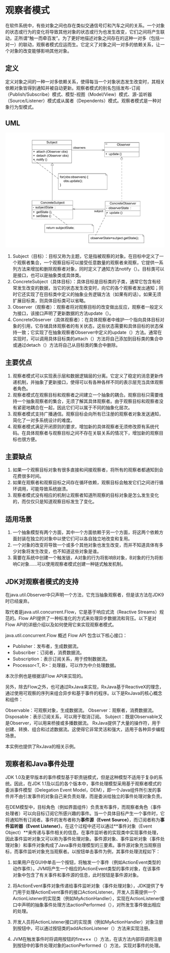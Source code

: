 # 观察者模式

在软件系统中，有些对象之间也存在类似交通信号灯和汽车之间的关系。一个对象的状态或行为的变化将导致其他对象的状态或行为也发生改变，它们之间将产生联动，正所谓“触一而牵百发”。为了更好地描述对象之间存在的这种一对多（包括一对一）的联动，观察者模式应运而生。它定义了对象之间一对多的依赖关系，让一个对象的改变能够影响其他对象。

## 定义

定义对象之间的一种一对多依赖关系，使得每当一个对象状态发生改变时，其相关依赖对象皆得到通知并被自动更新。观察者模式的别名包括发布-订阅（Publish/Subscribe）模式、模型-视图（Model/View）模式、源-监听器（Source/Listener）模式或从属者（Dependents）模式。观察者模式是一种对象行为型模式。

## UML

![alt text](./.gitbook/assets/image.png)

1. Subject（目标）：目标又称为主题，它是指被观察的对象。在目标中定义了一个观察者集合，一个观察目标可以接受任意数量的观察者来观察，它提供一系列方法来增加和删除观察者对象，同时定义了通知方法notify（）。目标类可以是接口，也可以是抽象类或具体类。
2. ConcreteSubject（具体目标）：具体目标是目标类的子类，通常它包含有经常发生改变的数据，当它的状态发生改变时，向它的各个观察者发出通知；同时它还实现了在目标类中定义的抽象业务逻辑方法（如果有的话）。如果无须扩展目标类，则具体目标类可以省略。
3. Observer（观察者）：观察者将对观察目标的改变做出反应，观察者一般定义为接口，该接口声明了更新数据的方法update（）。
4. ConcreteObserver（具体观察者）：在具体观察者中维护一个指向具体目标对象的引用，它存储具体观察者的有关状态，这些状态需要和具体目标的状态保持一致；它实现了在抽象观察者Observer中定义的update（）方法。通常在实现时，可以调用具体目标类的attach（）方法将自己添加到目标类的集合中或通过detach（）方法将自己从目标类的集合中删除。

## 主要优点

1. 观察者模式可以实现表示层和数据逻辑层的分离。它定义了稳定的消息更新传递机制，并抽象了更新接口，使得可以有各种各样不同的表示层充当具体观察者角色。
2. 观察者模式在观察目标和观察者之间建立一个抽象的耦合。观察目标只需要维持一个抽象观察者的集合，无须了解其具体观察者。由于观察目标和观察者没有紧密地耦合在一起，因此它们可以属于不同的抽象化层次。
3. 观察者模式支持广播通信。观察目标会向所有已注册的观察者对象发送通知，简化了一对多系统设计的难度。
4. 观察者模式满足开闭原则的要求，增加新的具体观察者无须修改原有系统代码。在具体观察者与观察目标之间不存在关联关系的情况下，增加新的观察目标也很方便。

## 主要缺点

1. 如果一个观察目标对象有很多直接和间接观察者，将所有的观察者都通知到会花费很多时间。
2. 如果在观察者和观察目标之间存在循环依赖，观察目标会触发它们之间进行循环调用，可能导致系统崩溃。
3. 观察者模式没有相应的机制让观察者知道所观察的目标对象是怎么发生变化的，而仅仅只是知道观察目标发生了变化。

## 适用场景

1. 一个抽象模型有两个方面，其中一个方面依赖于另一个方面，将这两个依赖方面封装在独立的对象中以使它们可以各自独立地改变和复用。
2. 一个对象的改变将导致一个或多个其他对象也发生改变，而并不知道具体有多少对象将发生改变，也不知道这些对象是谁。
3. 需要在系统中创建一个触发链，A对象的行为将影响B对象，B对象的行为将影响C对象……可以使用观察者模式创建一种链式触发机制。

## JDK对观察者模式的支持

在java.util.Observer中只声明一个方法，它充当抽象观察者，但是该方法在JDK9时已经废弃。

取代者是java.util.concurrent.Flow，它是基于响应式流（Reactive Streams）规范的。Flow API提供了一种标准化的方式来处理异步数据流和背压。以下是对Flow API的详细介绍以及如何使用它来实现观察者模式。

java.util.concurrent.Flow 概述
Flow API 包含以下核心接口：

- Publisher<T>：发布者，生成数据流。
- Subscriber<T>：订阅者，消费数据流。
- Subscription：表示订阅关系，用于控制数据流。
- Processor<T, R>：处理器，可以作为中介处理数据。

本次示例也是根据该Flow API来实现的。

另外，除去Flow之外，也可通过RxJava来实现，RxJava基于ReactiveX的理念，通过使用可观察的序列来组合异步和基于事件的程序。以下是RxJava的核心概念和组件：

Observable<T>：可观察对象，生成数据流。
Observer<T>：观察者，消费数据流。
Disposable：表示订阅关系，可以用于取消订阅。
Subject<T>：既是Observable又是Observer，可以用来桥接或多播数据流。
RxJava提供了大量的操作符，用于创建、转换、组合和过滤数据流。这使得它非常灵活和强大，适用于各种异步编程场景。

本实例也提供了RxJava的相关示例。



## 观察者和Java事件处理

JDK 1.0及更早版本的事件模型基于职责链模式，但是这种模型不适用于复杂的系统。因此，在JDK 1.1及以后的各个版本中，事件处理模型采用基于观察者模式的委派事件模型（Delegation Event Model，DEM），即一个Java组件所引发的事件并不由引发事件的对象自己来负责处理，而是委派给独立的事件处理对象负责。

在DEM模型中，目标角色（例如界面组件）负责发布事件，而观察者角色（事件处理者）可以向目标订阅它所感兴趣的事件。当一个具体目标产生一个事件时，它将通知所有订阅者。事件的发布者称为**事件源（Event Source）**，而订阅者称为**事件监听器（Event Listener）**。在这个过程中还可以通过**事件对象（Event Object）**来传递与事件相关的信息。在事件监听者的实现类中实现事件处理，因此事件监听对象又可以称为事件处理对象。事件源对象、事件监听对象（事件处理对象）和事件对象构成了Java事件处理模型的三要素。事件源对象充当观察目标，而事件监听对象充当观察者。以按钮单击事件为例，其事件处理流程如下：

1. 如果用户在GUI中单击一个按钮，将触发一个事件（例如ActionEvent类型的动作事件）。JVM将产生一个相应的ActionEvent类型的事件对象，在该事件对象中包含了有关事件和事件源的信息，此时按钮是事件源对象。

2. 将ActionEvent事件对象传递给事件监听对象（事件处理对象），JDK提供了专门用于处理ActionEvent事件的接口ActionListener。开发人员需提供一个ActionListener的实现类（例如MyActionHandler），实现在ActionListener接口中声明的抽象事件处理方法actionPerformed（），对所发生事件做出相应的处理。
3. 开发人员将ActionListener接口的实现类（例如MyActionHandler）对象注册到按钮中，可以通过按钮类的addActionListener（）方法来实现注册。
4. JVM在触发事件时将调用按钮的fire×××（）方法，在该方法内部将调用注册到按钮中的事件处理对象的actionPerformed（）方法，实现对事件的处理。
